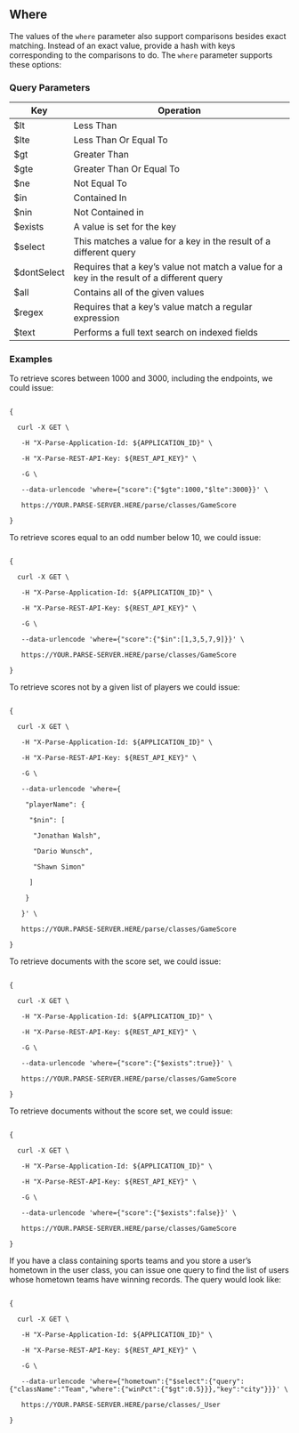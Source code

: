 ## Where

The values of the `where` parameter also support comparisons besides exact matching. Instead of an exact value, provide a hash with keys corresponding to the comparisons to do. The `where` parameter supports these options:

### Query Parameters
Key | Operation
--------- | -----------
$lt | Less Than
$lte | Less Than Or Equal To
$gt |	Greater Than
$gte | Greater Than Or Equal To
$ne |	Not Equal To
$in |	Contained In
$nin | Not Contained in
$exists |	A value is set for the key
$select |	This matches a value for a key in the result of a different query
$dontSelect |	Requires that a key’s value not match a value for a key in the result of a different query
$all | Contains all of the given values
$regex | Requires that a key’s value match a regular expression
$text |	Performs a full text search on indexed fields

### Examples
To retrieve scores between 1000 and 3000, including the endpoints, we could issue:

<code>
{<br>
&nbsp;&nbsp;curl -X GET \ <br>
&nbsp;&nbsp;&nbsp;-H "X-Parse-Application-Id: ${APPLICATION_ID}" \ <br>
&nbsp;&nbsp;&nbsp;-H "X-Parse-REST-API-Key: ${REST_API_KEY}" \ <br>
&nbsp;&nbsp;&nbsp;-G \ <br>
&nbsp;&nbsp;&nbsp;--data-urlencode 'where={"score":{"$gte":1000,"$lte":3000}}' \ <br>
&nbsp;&nbsp;&nbsp;https://YOUR.PARSE-SERVER.HERE/parse/classes/GameScore<br>
}
</code>  

To retrieve scores equal to an odd number below 10, we could issue:

<code>
{<br>
&nbsp;&nbsp;curl -X GET \ <br>
&nbsp;&nbsp;&nbsp;-H "X-Parse-Application-Id: ${APPLICATION_ID}" \ <br>
&nbsp;&nbsp;&nbsp;-H "X-Parse-REST-API-Key: ${REST_API_KEY}" \ <br>
&nbsp;&nbsp;&nbsp;-G \ <br>
&nbsp;&nbsp;&nbsp;--data-urlencode 'where={"score":{"$in":[1,3,5,7,9]}}' \ <br>
&nbsp;&nbsp;&nbsp;https://YOUR.PARSE-SERVER.HERE/parse/classes/GameScore<br>
}
</code>  

To retrieve scores not by a given list of players we could issue:

<code>
{<br>
&nbsp;&nbsp;curl -X GET \ <br>
&nbsp;&nbsp;&nbsp;-H "X-Parse-Application-Id: ${APPLICATION_ID}" \ <br>
&nbsp;&nbsp;&nbsp;-H "X-Parse-REST-API-Key: ${REST_API_KEY}" \ <br>
&nbsp;&nbsp;&nbsp;-G \ <br>
&nbsp;&nbsp;&nbsp;--data-urlencode 'where={ <br>
&nbsp;&nbsp;&nbsp;&nbsp;"playerName": { <br>
&nbsp;&nbsp;&nbsp;&nbsp;&nbsp;"$nin": [ <br>
&nbsp;&nbsp;&nbsp;&nbsp;&nbsp;&nbsp;"Jonathan Walsh", <br>
&nbsp;&nbsp;&nbsp;&nbsp;&nbsp;&nbsp;"Dario Wunsch", <br>
&nbsp;&nbsp;&nbsp;&nbsp;&nbsp;&nbsp;"Shawn Simon" <br>
&nbsp;&nbsp;&nbsp;&nbsp;&nbsp;] <br>
&nbsp;&nbsp;&nbsp;&nbsp;} <br>
&nbsp;&nbsp;&nbsp;}' \ <br>
&nbsp;&nbsp;&nbsp;https://YOUR.PARSE-SERVER.HERE/parse/classes/GameScore <br>
}
</code>  

To retrieve documents with the score set, we could issue:

<code>
{<br>
&nbsp;&nbsp;curl -X GET \ <br>
&nbsp;&nbsp;&nbsp;-H "X-Parse-Application-Id: ${APPLICATION_ID}" \ <br>
&nbsp;&nbsp;&nbsp;-H "X-Parse-REST-API-Key: ${REST_API_KEY}" \ <br>
&nbsp;&nbsp;&nbsp;-G \ <br>
&nbsp;&nbsp;&nbsp;--data-urlencode 'where={"score":{"$exists":true}}' \ <br>
&nbsp;&nbsp;&nbsp;https://YOUR.PARSE-SERVER.HERE/parse/classes/GameScore <br>
}
</code>

To retrieve documents without the score set, we could issue:

<code>
{<br>
&nbsp;&nbsp;curl -X GET \ <br>
&nbsp;&nbsp;&nbsp;-H "X-Parse-Application-Id: ${APPLICATION_ID}" \ <br>
&nbsp;&nbsp;&nbsp;-H "X-Parse-REST-API-Key: ${REST_API_KEY}" \ <br>
&nbsp;&nbsp;&nbsp;-G \ <br>
&nbsp;&nbsp;&nbsp;--data-urlencode 'where={"score":{"$exists":false}}' \ <br>
&nbsp;&nbsp;&nbsp;https://YOUR.PARSE-SERVER.HERE/parse/classes/GameScore <br>
}
</code>

If you have a class containing sports teams and you store a user’s hometown in the user class, you can issue one query to find the list of users whose hometown teams have winning records. The query would look like:

<code>
{<br>
&nbsp;&nbsp;curl -X GET \ <br>
&nbsp;&nbsp;&nbsp;-H "X-Parse-Application-Id: ${APPLICATION_ID}" \ <br>
&nbsp;&nbsp;&nbsp;-H "X-Parse-REST-API-Key: ${REST_API_KEY}" \ <br>
&nbsp;&nbsp;&nbsp;-G \ <br>
&nbsp;&nbsp;&nbsp;--data-urlencode 'where={"hometown":{"$select":{"query":{"className":"Team","where":{"winPct":{"$gt":0.5}}},"key":"city"}}}' \ <br>
&nbsp;&nbsp;&nbsp;https://YOUR.PARSE-SERVER.HERE/parse/classes/_User <br>
}
</code>
